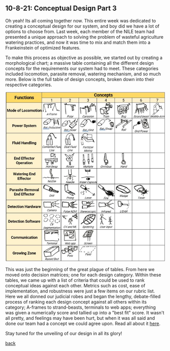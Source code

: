 ## 10-8-21: Conceptual Design Part 3

Oh yeah! Its all coming together now. This entire week was dedicated to creating a conceptual design for our system, and boy did we have a lot of options to choose from. Last week, each member of the NILE team had presented a unique approach to solving the problem of wasteful agriculture watering practices, and now it was time to mix and match them into a Frankeinstein of optimized features.

To make this process as objective as possible, we started out by creating a morphological chart; a massive table containing all the different design concepts for the requirements our system had to meet. These categories included locomotion, parasite removal, watering mechanism, and so much more. Below is the full table of design concepts, broken down into their respective categories.

![morphological chart photo](./../assets/morphological_chart.png)

This was just the beginning of the great plague of tables. From here we moved onto decision matrices; one for each design category. Within these tables, we came up with a list of criteria that could be used to rank conceptual ideas against each other. Metrics such as cost, ease of implementation, and robustness were just a few items on our rubric list. Here we all donned our judicial robes and began the lengthy, debate-filled process of ranking each design concept against all others within its category; A-frames to strand-beasts, terminals to web apps; everything was given a numerically score and tallied up into a "best fit" score. It wasn't all pretty, and feelings may have been hurt, but when it was all said and done our team had a concept we could agree upon. Read all about it [here](./..).

Stay tuned for the unveiling of our design in all its glory!

[back](./..)
